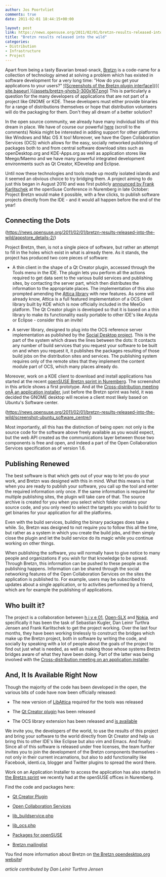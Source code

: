 ```yaml
---
author: Jos Poortvliet
comments: true
date: 2011-02-01 18:44:15+00:00

layout: post
link: https://news.opensuse.org/2011/02/01/bretzn-results-released-into-the-wild/
title: "Bretzn results released into the wild"
categories:
- Distribution
- Infrastructure
- Project
---
```

Apart from being a tasty Bavarian bread-snack, [Bretzn](http://socialDesktop.org/bretzn) is a code-name for a collection of technology aimed at solving a problem which has existed in software development for a very long time: "How do you get your applications to your users?"
[![Screenshots of the Bretzn plugin interface]({{ site.baseurl }}/assets/bretzn-shots3-300x167.png)](https://news.opensuse.org/2011/02/01/bretzn-results-released-into-the-wild/bretzn-shots3/)
This is particularly a question for the many developers of applications that are not part of a project like GNOME or KDE. These developers must either provide binaries for a range of distributions themselves or hope that distribution volunteers will do the packaging for them. Don't they all dream of a better solution?
<!-- more -->
In the open source community, we already have many individual bits of this dream in place. We have of course our powerful [here](http://blog.qt.nokia.com/2011/01/21/qt-creator-build-service-plug-in/) (scroll to the comments) Nokia might be interested in adding support for other platforms like Windows and Mac OS X too! Moreover, we have the Open Collaboration Services (OCS) which allows for the easy, socially networked publishing of packages both to and from central software download sites such as openDesktop.org and KDE-Apps.org as well as application stores like Meego/Maemo and we have many powerful integrated development environments such as Qt Creator, KDevelop and Eclipse.

Until now these technologies and tools made up mostly isolated islands and it seemed an obvious choice to try bridging them. A project aiming to do just this began in August 2010 and was first publicly [announced by Frank Karlitschek](https://news.opensuse.org/2010/10/26/from-the-developer-to-the-user-and-back-announcing-project-bretzn/) at the openSuse Conference in Nuremberg in late October: Project Bretzn would make it possible, with a few clicks, to publish software projects directly from the IDE - and it would all happen before the end of the year!


## Connecting the Dots


(https://news.opensuse.org/2011/02/01/bretzn-results-released-into-the-wild/appstore_details-2/)

Project Bretzn, then, is not a single piece of software, but rather an attempt to fill in the holes which exist in what is already there. As it stands, the project has produced two core pieces of software:



	
  * A thin client in the shape of a Qt Creator plugin, accessed through the Tools menu in the IDE. The plugin lets you perform all the actions required to get data sent to the various build services and publishing sites, by contacting the server part, which then distributes the information to the appropriate places. The implementation of this also prompted amending the [Attica library](http://api.kde.org/kdesupport-api/kdesupport-apidocs/attica-git/html/) with new features. As some will already know, Attica is a full featured implementation of a OCS client library built by KDE which is now officially included in the MeeGo platform. The Qt Creator plugin is developed so that it is based on a thin library to make its functionality easily portable to other IDE's like Anjuta or Eclipse - consider this an invite!

	
  * A server library, designed to plug into the OCS reference server implementation as published by the [Social Desktop project](http://socialdesktop.org/bretzn). This is the part of the system which draws the lines between the dots: It contacts any number of build services that you request your software to be built on and when you request it, it publishes the packages resulting of those build jobs on the distribution sites and services. The publishing system requires only of the remote sites that they implement the content module part of OCS, which many places already do.


Moreover, work on a KDE client to download and install applications has started at the recent [openSUSE Bretzn sprint in Nuremberg](https://news.opensuse.org/2011/01/27/first-bretzn-sprint-opensuse-app-store-on-the-horizon/). The screenshot in this article shows a first prototype. And at the [Cross-distribution meeting onÂ an application installer](https://news.opensuse.org/2011/01/26/app-installer-meeting-or-more-collaboration-accross-borders/), just before the Bretzn sprint was held, it was decided the GNOME desktop will receive a client most likely based on Ubuntu's Software center.

(https://news.opensuse.org/2011/02/01/bretzn-results-released-into-the-wild/screenshot-ubuntu_software_centre/)

Most importantly, all this has the distinction of being open: not only is the source code for the software above freely available as you would expect, but the web API created as the communications layer between those two components is free and open, and indeed a part of the Open Collaboration Services specification as of version 1.6.


## Publishing Renewed


The best software is that which gets out of your way to let you do your work, and Bretzn was designed with this in mind. What this means is that when you are ready to publish your software, you call up the tool and enter the required information only once. If the same information is required for multiple publishing sites, the plugin will take care of that. The source archive is created for you when you select which folder contains your source code, and you only need to select the targets you wish to build for to get binaries for your application for all the platforms.

Even with the build services, building the binary packages does take a while. So, Bretzn was designed to not require you to follow this all the time, but rather as a system in which you create the build jobs, and then simply close the plugin and let the build service do its magic while you continue working on other things.

When publishing the software, you will normally have to give notice to many people and organizations if you wish for that knowledge to be spread. Through Bretzn, this information can be pushed to these people as the publishing happens. Information can be shared through the social networking features of the Open Collaboration Services on the sites the application is published to. For example, users may be subscribed to updates about a single application, or to activities performed by a friend, which are for example the publishing of applications.


## Who built it?


The project is a collaboration between [h i v e 01](http://hive01.com/), [Open-SLX](http://openslx.org/) and [Nokia](http://nokia.com), and specifically it has been the task of Sebastian Kugler, Dan Leinir Turthra Jensen and Frank Karlitschek to get the project working. Over the last four months, they have been working tirelessly to construct the bridges which make up the Bretzn project, both in software by writing the code, and socially by speaking with a lot of people about the goals of the project to find out just what is needed, as well as making those whose systems Bretzn bridges aware of what they have been doing. Part of the latter was being involved with the [Cross-distribution meeting on an application installer](https://news.opensuse.org/2011/01/26/app-installer-meeting-or-more-collaboration-accross-borders/).


## And, It Is Available Right Now


Though the majority of the code has been developed in the open, the various bits of code have now been officially released:



	
  * The new version of [LibAttica](http://api.kde.org/kdesupport-api/kdesupport-apidocs/attica-git/html/) required for the tools was released

	
  * The [Qt Creator plugin](http://qt.gitorious.org/+obs-creator/qt-creator/buildserviceplugin) has been released

	
  * The OCS library extension has been released and [is available](http://SocialDesktop.org/bretzn)


We invite you, the developers of the world, to use the results of this project and bring your software to the world directly from Qt Creator and help us bring this to other IDE's like Eclipse but also vim and Emacs. And finally: Since all of this software is released under free licenses, the team further invites you to join the development of the Bretzn components themselves - not only in their current incarnations, but also to add functionality like Facebook, identi.ca, blogger and Twitter plugins to spread the word there.

Work on an Application Installer to access the application has also started in [the Bretzn sprint](https://news.opensuse.org/2011/01/27/first-bretzn-sprint-opensuse-app-store-on-the-horizon/) we recently had at the openSUSE offices in Nuremberg.

Find the code and packages here:



	
  * [Qt Creator Plugin](http://qt.gitorious.org/+obs-creator/qt-creator/buildserviceplugin)

	
  * [Open Collaboration Services](http://www.freedesktop.org/wiki/Specifications/open-collaboration-services)

	
  * [lib_buildservice.php](http://socialdesktop.org/library/lib_buildservice.txt)

	
  * [lib_ocs.php](http://socialdesktop.org/library/lib_ocs.txt)

	
  * [Packages for openSUSE](https://build.opensuse.org/package/show?package=qt-creator&project=home%3Awstephenson%3Abranches%3AKDE%3AQt)

	
  * [Bretzn mailinglist](https://mail.kde.org/mailman/listinfo/kde-bretzn)


You find more information about Bretzn on [the Bretzn opendesktop.org website](http://socialDesktop.org/bretzn)!

_article contributed by Dan Leinir Turthra Jensen_		
